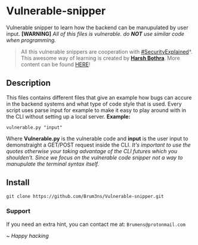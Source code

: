# Vulnerable-snipper
Vulnerable snipper to learn how the backend can be manupulated by user input.
**[WARNING]** *All of this files is vulnerable. do **NOT** use similar code when programming.*

> All this vulnerable snippers are cooperation with [#SecurityExplained](https://twitter.com/hashtag/SecurityExplained?src=hashtag_click)*. This awesome way of learning
> is created by **[Harsh Bothra](https://twitter.com/harshbothra_)**. More content can be found [HERE](https://github.com/harsh-bothra/SecurityExplained)!



## Description
This files contains different files that give an example how bugs can accure in the backend systems and what type of code style that is used.
Every script uses parse input for example to make it easy to play around with in the CLI without setting up a local server.
**Example:**
```
vulnerable.py "input"
```
Where **Vulnerable.py** is the vulnerable code and **input** is the user input to demonstraight a GET/POST request inside the CLI.
*It's important to use the quotes otherwise your taking advantage of the CLI futures which you shoulden't. Since we focus on the vulnerable code snipper not a way to *manupulate* the terminal syntax itself.*

## Install
```
git clone https://github.com/Brum3ns/Vulnerable-snipper.git
```


### Support
If you need an extra hint, you can contact me at: `Brumens@protonmail.com`

~ *Happy hacking*
